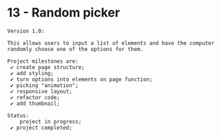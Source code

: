# 13 - Random picker

    Version 1.0:

    This allows users to input a list of elements and have the computer randomly choose one of the options for them.

    Project milestones are:
     ✔ create page structure;
     ✔ add styling;
     ✔ turn options into elements on page function;
     ✔ picking "animation";
     ✔ responsive layout;
     ✔ refactor code;
     ✔ add thumbnail;

    Status:
        project in progress;
     ✔ project completed;
